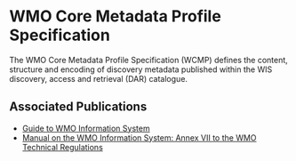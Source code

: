 # WMO Core Metadata Profile Specification
The WMO Core Metadata Profile Specification (WCMP) defines the content, structure and encoding of discovery metadata published
within the WIS discovery, access and retrieval (DAR) catalogue.

## Associated Publications
* [Guide to WMO Information System](https://library.wmo.int/index.php?lvl=notice_display&id=6856#.X7UDNBNKi3I)
* [Manual on the WMO Information System: Annex VII to the WMO Technical Regulations](https://library.wmo.int/index.php?lvl=notice_display&id=9254#.X7UGMxNKi3I)
